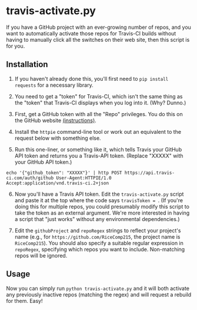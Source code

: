 # travis-activate.py 

If you have a GitHub project with an ever-growing number of repos, and
you want to automatically activate those repos for Travis-CI builds
without having to manually click all the switches on their web site,
then this script is for you.

## Installation


1) If you haven't already done this, you'll first need to `pip install
requests` for a necessary library.

2) You need to get a "token" for Travis-CI, which isn't the same thing
as the "token" that Travis-CI displays when you log into it. (Why?
Dunno.)

3) First, get a GitHub token with all the "Repo" privileges. You do
this on the GitHub website
[(instructions)](https://github.com/blog/1509-personal-api-tokens). 

4) Install the `httpie` command-line tool or work out an equivalent
   to the request below with something else.

5) Run this one-liner, or something like it, which tells Travis your
  GitHub API token and returns you a Travis-API token. (Replace
  "XXXXX" with your GitHub API token.)

```
echo '{"github_token": "XXXXX"}' | http POST https://api.travis-ci.com/auth/github User-Agent:HTTPIE/1.0 Accept:application/vnd.travis-ci.2+json
```

6) Now you'll have a Travis API token. Edit the `travis-activate.py`
script and paste it at the top where the code says `travisToken = `.
(If you're doing this for multiple repos, you could presumably modify
this script to take the token as an external argument. We're more
interested in having a script that "just works" without any
environmental dependencies.)

7) Edit the `githubProject` and `repoRegex` strings to reflect your
   project's name (e.g., for `https://github.com/RiceComp215`, the
   project name is `RiceComp215`). You should also specify a suitable
   regular expression in `repoRegex`, specifying
   which repos you want to include. Non-matching repos will be
   ignored.


## Usage

Now you can simply run `python travis-activate.py` and
it will both activate any previously inactive repos (matching the
regex) and will request a rebuild for them. Easy!
